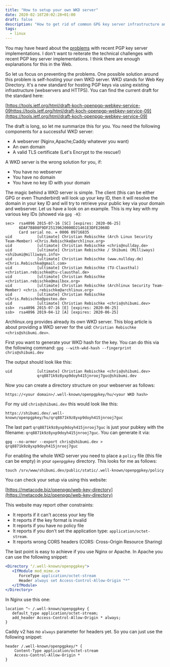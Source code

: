 ```yaml
---
title: "How to setup your own WKD server"
date: 2020-02-16T20:02:28+01:00
draft: false
description: "How to get rid of common GPG key server infrastructure and host your own WKD server"
tags:
  - linux
---
```


You may have heard about the
[problems](https://gist.github.com/rjhansen/67ab921ffb4084c865b3618d6955275f)
with recent PGP key server implementations. I don't want to reiterate the
technical challenges with recent PGP key server implementations. I think there
are enough explanations for this in the Web.

So let us focus on preventing the problems. One possible solution around this
problem is self-hosting your own WKD server. WKD stands for Web Key Directory.
It's a new standard for hosting PGP keys via using existing infrastructure
(webservers and HTTPS). You can find the current draft for the standard here:

[https://tools.ietf.org/html/draft-koch-openpgp-webkey-service-09https://tools.ietf.org/html/draft-koch-openpgp-webkey-service-09](https://tools.ietf.org/html/draft-koch-openpgp-webkey-service-09)

The draft is long, so let me summarize this for you.
You need the following components for a successful WKD server:

* A webserver (Nginx,Apache,Caddy whatever you want)
* An own domain
* A valid TLS certificate (Let's Encrypt to the rescue!)

A WKD server is the wrong solution for you, if:

* You have no webserver
* You have no domain
* You have no key ID with your domain

The magic behind a WKD server is simple. The client (this can be either GPG or
even Thunderbird) will look up your key ID, then it will resolve the domain in
your key ID and will try to retrieve your public key via your domain and
webserver. Let us have a look on an example. This is my key with my various key
IDs (showed via `gpg -K`):

```
sec>  rsa4096 2015-07-16 [SC] [expires: 2020-06-25]
      6DAF7B808F9DF25139620000D21461E3DFE2060D
      Card serial no. = 0006 09716835
uid           [ultimate] Christian Rebischke (Arch Linux Security Team-Member) <Chris.Rebischke@archlinux.org>
uid           [ultimate] Christian Rebischke <chris@nullday.de>
uid           [ultimate] Christian Rebischke / Shibumi (Milliways) <shibumi@milliways.info>
uid           [ultimate] Christian Rebischke (www.nullday.de) <Chris.Rebischke@gmail.com>
uid           [ultimate] Christian Rebischke (TU-Clausthal) <christian.rebischke@tu-clausthal.de>
uid           [ultimate] Christian Rebischke <christian.rebischke@mailbox.org>
uid           [ultimate] Christian Rebischke (Archlinux Security Team-Member) <chris.rebischke@archlinux.org>
uid           [ultimate] Christian Rebischke <Chris.Rebischke@posteo.de>
uid           [ultimate] Christian Rebischke <chris@shibumi.dev>
ssb>  rsa4096 2015-07-16 [E] [expires: 2020-06-25]
ssb>  rsa4096 2019-04-12 [A] [expires: 2020-06-25]
```

Archlinux.org provides already its own WKD server. This blog article is about providing a WKD server for the uid: `Christian Rebischke <chris@shibumi.dev>`.

First you want to generate your WKD hash for the key. You can do this via the following command:
`gpg --with-wkd-hash --fingerprint chris@shibumi.dev`

The output should look like this:

```
uid           [ultimate] Christian Rebischke <chris@shibumi.dev>
              qrq8871k9z8yxp9doyh415jnrooj7guc@shibumi.dev
```

Now you can create a directory structure on your webserver as follows:

`https://<your domain>/.well-known/openpgpkey/hu/<your WKD hash>`

For my uid `chris@shibumi.dev` this would look like this:

```
https://shibumi.dev/.well-known/openpgpkey/hu/qrq8871k9z8yxp9doyh415jnrooj7guc
```

The last part `qrq8871k9z8yxp9doyh415jnrooj7guc` is just your pubkey with the
filename: `qrq8871k9z8yxp9doyh415jnrooj7guc`. You can generate it via:

```
gpg --no-armor --export chris@shibumi.dev > qrq8871k9z8yxp9doyh415jnrooj7guc
```

For enabling the whole WKD server you need to place a `policy` file (this file
can be empty) in your `openpgpkey` directory. This looks for me as follows:

```
touch /srv/www/shibumi.dev/public/static/.well-known/openpgpkey/policy
```
You can check your setup via using this website:

[https://metacode.biz/openpgp/web-key-directory](https://metacode.biz/openpgp/web-key-directory)

This website may report other constraints:

* It reports if it can't access your key file
* It reports if the key format is invalid
* It reports if you have no policy file
* It reports if you don't set the application type: `application/octet-stream`.
* It reports wrong CORS headers (CORS: Cross-Origin Resource Sharing)

The last point is easy to achieve if you use Nginx or Apache. In Apache you can use the following snippet:

```apache
<Directory "/.well-known/openpgpkey">
   <IfModule mod_mime.c>
      ForceType application/octet-stream
      Header always set Access-Control-Allow-Origin "*"
   </IfModule>
</Directory>
```

In Nginx use this one:

```nginx
location ^~ /.well-known/openpgpkey {
   default_type application/octet-stream;
   add_header Access-Control-Allow-Origin * always;
}
```

Caddy v2 has no `always` parameter for headers yet. So you can just use the following snippet:
```
header /.well-known/openpgpkey/* {
	Content-Type application/octet-stream
	Access-Control-Allow-Origin *
}
```


